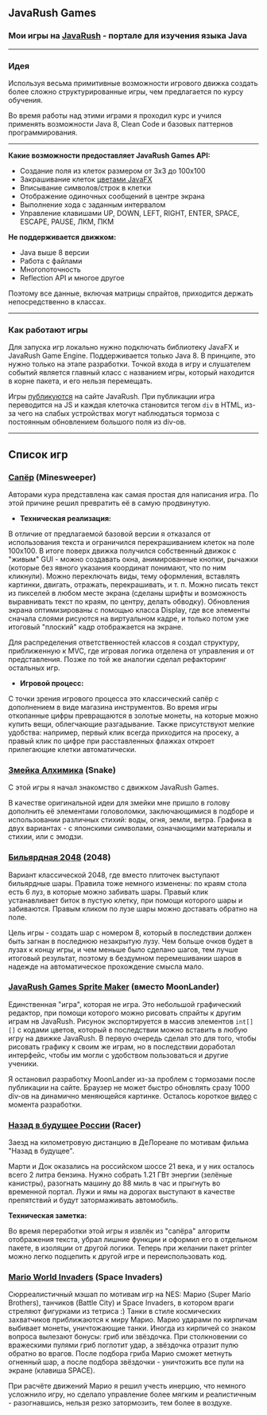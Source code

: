 ## JavaRush Games

### Мои игры на [JavaRush](https://javarush.ru/) - портале для изучения языка Java

___

### Идея

Используя весьма примитивные возможности игрового движка создать более сложно структурированные игры, чем предлагается
по курсу обучения.

Во время работы над этими играми я проходил курс и учился применять возможности Java 8, Clean Code и базовых паттернов
программирования.
___

**Какие возможности предоставляет JavaRush Games API:**

* Создание поля из клеток размером от 3х3 до 100х100
* Закрашивание клеток [цветами JavaFX](https://docs.oracle.com/javase/8/javafx/api/javafx/scene/paint/Color.html)
* Вписывание символов/строк в клетки
* Отображение одиночных сообщений в центре экрана
* Выполнение хода с заданным интервалом
* Управление клавишами UP, DOWN, LEFT, RIGHT, ENTER, SPACE, ESCAPE, PAUSE, ЛКМ, ПКМ

**Не поддерживается движком:**

* Java выше 8 версии
* Работа с файлами
* Многопоточность
* Reflection API и многое другое

Поэтому все данные, включая матрицы спрайтов, приходится держать непосредственно в классах.
___

### Как работают игры

Для запуска игр локально нужно подключать библиотеку JavaFX и JavaRush Game Engine. Поддерживается только Java 8. В
принципе, это нужно только на этапе разработки. Точкой входа в игру и слушателем событий является главный класс с
названием игры, который находится в корне пакета, и его нельзя перемещать.

Игры [публикуются](https://javarush.ru/projects/apps?order=LIKES) на сайте JavaRush. При публикации игра переводится на
JS и каждая клеточка становится тегом `div` в HTML, из-за чего на слабых устройствах могут наблюдаться тормоза с
постоянным обновлением большого поля из div-ов.
___

## Список игр

### [Сапёр](https://javarush.ru/projects/apps/109766) (Minesweeper)

Авторами кура представлена как самая простая для написания игра.
По этой причине решил превратить её в самую продвинутую.

- **Техническая реализация:**

В отличие от предлагаемой базовой версии я отказался от использования текста и ограничился перекрашиванием клеток
на поле 100х100. В итоге поверх движка получился собственный движок с "живым" GUI - можно
создавать окна, анимированные кнопки, рычажки (которые без явного указания координат понимают, что по ним кликнули).
Можно переключать виды, тему оформления, вставлять картинки, двигать, отражать, перекрашивать, и т. п. Можно писать
текст из пикселей в
любом месте экрана (сделаны шрифты и возможность выравнивать текст по краям, по центру, делать обводку). Обновления
экрана оптимизированы с помощью класса Display, где все элементы сначала слоями рисуются на виртуальном кадре, и только
потом уже итоговый "плоский" кадр отображается на экране.

Для распределения ответственностей классов я создал структуру, приближенную к MVC, где игровая логика отделена от
управления и от представления. Позже по той же аналогии сделал рефакторинг остальных игр.

- **Игровой процесс:**

С точки зрения игрового процесса это классический сапёр с дополнением в виде магазина инструментов. Во время игры
откопанные цифры
превращаются в золотые монеты, на которые можно купить вещи, облегчающие разгадывание. Также присутствуют мелкие
удобства: например, первый клик всегда приходится на просеку, а правый клик по цифре при расставленных флажках откроет
прилегающие клетки автоматически.

### [Змейка Алхимика](https://javarush.ru/projects/apps/34738) (Snake)

С этой игры я начал знакомство с движком JavaRush Games.

В качестве оригинальной идеи для змейки мне пришло в голову дополнить её элементами головоломки, заключающимися в
подборе и использовании различных стихий: воды, огня, земли, ветра. Графика в двух вариантах - с японскими символами,
означающими материалы и стихии, или с эмодзи.

### [Бильярдная 2048](https://javarush.ru/projects/apps/129978) (2048)

Вариант классической 2048, где вместо плиточек выступают бильярдные шары.
Правила тоже немного изменены: по краям стола есть 6 луз, в которые можно забивать шары. Правый клик устанавливает
биток в пустую клетку, при помощи которого шары и забиваются. Правым кликом по лузе шары можно доставать обратно на
поле.

Цель игры - создать шар с номером 8, который в последствии должен быть загнан в последнюю незакрытую лузу. Чем больше
очков будет в лузах к концу игры, и чем меньше было сделано шагов, тем лучше итоговый результат, поэтому в бездумном
перемешивании шаров в надежде на автоматическое прохождение смысла мало.

### [JavaRush Games Sprite Maker](https://javarush.ru/projects/apps/134119) (вместо MoonLander)

Единственная "игра", которая не игра.
Это небольшой графический редактор, при помощи которого можно рисовать спрайты к другим играм нв JavaRush.
Рисунок экспортируется в массив элементов `int[][]` с кодами цветов, который в последствии можно вставить в любую
игру на движке JavaRush. В первую очередь сделал это для того, чтобы рисовать графику к своим же играм, но в последствии
доработал интерфейс, чтобы им могли с удобством пользоваться и другие ученики.

Я остановил разработку MoonLander из-за проблем с тормозами после публикации на сайте. Браузер не может быстро обновлять
сразу 1000 div-ов на динамично меняющейся картинке. Осталось
короткое [видео](https://www.youtube.com/watch?v=ziRLUvoghWQ) с момента разработки.

### [Назад в будущее России](https://javarush.ru/projects/apps/36456) (Racer)

Заезд на километровую дистанцию в ДеЛореане по мотивам фильма "Назад в будущее".

Марти и Док оказались на российском шоссе 21 века, и у них осталось всего 2 литра бензина.
Нужно собрать 1.21 ГВт энергии (зелёные канистры), разогнать машину до 88 миль в час и прыгнуть во временной портал.
Лужи и ямы на дорогах выступают в качестве препятствий и будут затормаживать автомобиль.

**Техническая заметка:**

Во время переработки этой игры я извлёк из "сапёра" алгоритм отображения текста, убрал лишние функции и оформил его в
отдельном пакете, в изоляции от другой логики. Теперь при желании пакет printer можно легко подцепить к другой игре и
переиспользовать код.

### [Mario World Invaders](https://javarush.ru/projects/apps/50729) (Space Invaders)

Сюрреалистичный мэшап по мотивам игр на NES: Марио (Super Mario Brothers), танчиков (Battle City) и Space Invaders, в
котором враги стреляют фигурками из тетриса :) Танки в стиле космических захватчиков приближаются к миру Марио. Марио
ударами по кирпичам выбивает монеты, уничтожающие танки. Иногда из кирпичей со знаком вопроса вылезают бонусы: гриб или
звёздочка. При столкновении со вражескими пулями гриб поглотит удар, а звёздочка отразит пулю обратно во врагов. После
подбора гриба Марио сможет метнуть огненный шар, а после подбора звёздочки - уничтожить все пули на экране (клавиша
SPACE).

При расчёте движений Марио я решил учесть инерцию, что немного усложнило игру, но сделало управление более
мягким и реалистичным - разогнавшись, нельзя резко затормозить, тем более в воздухе.

